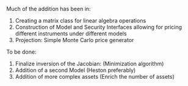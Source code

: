 Much of the addition has been in:

1) Creating a matrix class for linear algebra operations
2) Construction of Model and Security Interfaces allowing for pricing different instruments under different models
3) Projection: Simple Monte Carlo price generator

To be done:
1) Finalize inversion of the Jacobian: (Minimization algorithm)
2) Addition of a second Model (Heston preferably)
3) Addition of more complex assets (Enrich the number of assets)
